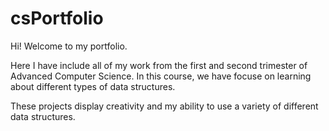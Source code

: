 # csPortfolio

Hi! Welcome to my portfolio. 

Here I have include all of my work from the first and second trimester of Advanced Computer Science. In this course, we have focuse on learning about different types of data structures.

These projects display creativity and my ability to use a variety of different data structures.
